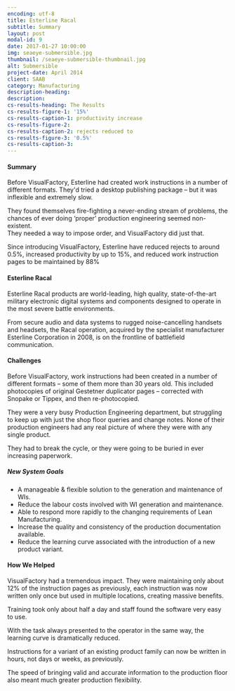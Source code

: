 ```yaml
---
encoding: utf-8
title: Esterline Racal
subtitle: Summary
layout: post
modal-id: 9
date: 2017-01-27 10:00:00
img: seaeye-submersible.jpg
thumbnail: /seaeye-submersible-thumbnail.jpg
alt: Submersible
project-date: April 2014
client: SAAB
category: Manufacturing
description-heading:
description:
cs-results-heading: The Results
cs-results-figure-1: '15%'
cs-results-caption-1: productivity increase
cs-results-figure-2:
cs-results-caption-2: rejects reduced to
cs-results-figure-3: '0.5%'
cs-results-caption-3:
---
```



#### Summary

Before VisualFactory, Esterline had created work instructions in a number of different formats. They'd tried a desktop publishing package – but it was inflexible and extremely slow.

They found themselves fire-fighting a never-ending stream of problems, the chances of ever doing ‘proper’ production engineering seemed non-existent.
<br>They needed a way to impose order, and VisualFactory did just that.

Since introducing VisualFactory, Esterline have reduced rejects to around 0.5%, increased productivity by up to 15%, and reduced work instruction pages to be maintained by 88%

#### Esterline Racal

Esterline Racal products are world-leading, high quality, state-of-the-art military electronic digital systems and components designed to operate in the most severe battle environments.

From secure audio and data systems to rugged noise-cancelling handsets and headsets, the Racal operation, acquired by the specialist manufacturer Esterline Corporation in 2008, is on the frontline of battlefield communication.

#### Challenges

Before VisualFactory, work instructions had been created in a number of different formats – some of them more than 30 years old. This included photocopies of original Gestetner duplicator pages – corrected with Snopake or Tippex, and then re-photocopied.

They were a very busy Production Engineering department, but struggling to keep up with just the shop floor queries and change notes. None of their production engineers had any real picture of where they were with any single product.

They had to break the cycle, or they were going to be buried in ever increasing paperwork.

##### New System Goals

* A manageable & flexible solution to the generation and maintenance of WIs.
* Reduce the labour costs involved with WI generation and maintenance.
* Able to respond more rapidly to the changing requirements of Lean Manufacturing.
* Increase the quality and consistency of the production documentation available.
* Reduce the learning curve associated with the introduction of a new product variant.

#### How We Helped

VisualFactory had a tremendous impact. They were maintaining only about 12% of the instruction pages as previously, each instruction was now written only once but used in multiple locations, creating massive benefits.

Training took only about half a day and staff found the software very easy to use.

With the task always presented to the operator in the same way, the learning curve is dramatically reduced.

Instructions for a variant of an existing product family can now be written in hours, not days or weeks, as previously.

The speed of bringing valid and accurate information to the production floor also meant much greater production flexibility.